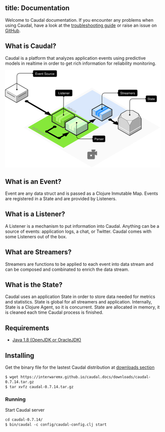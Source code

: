 title: Documentation
---
Welcome to Caudal documentation. If you encounter any problems when using Caudal, have a look at the [troubleshooting guide](troubleshooting.html) or raise an issue on [GitHub](https://github.com/interwaremx/caudal/issues).

## What is Caudal?
Caudal is a platform that analyzes application events using predictive models in realtime in order to get rich information for reliability monitoring.

![Caudal Basic Diagram](./diagram-basic.svg)

## What is an Event?
Event are any data struct and is passed as a Clojure Inmutable Map. Events are registered in a State and are provided by Listeners.

## What is a Listener?
A Listener is a mechanism to put information into Caudal. Anything can be a source of events: application logs, a chat, or Twitter. Caudal comes with some Listeners out of the box.

## What are Streamers?
Streamers are functions to be applied to each event into data stream and can be composed and combinated to enrich the data stream.

## What is the State?
Caudal uses an application State in order to store data needed for metrics and statistics. State is global for all streamers and application. Internally, State is a Clojure Agent, so it is concurrent. State are allocated in memory, it is cleaned each time Caudal process is finished.

## Requirements
 * [Java 1.8 (OpenJDK or OracleJDK)](java.html)

## Installing
Get the binary file for the lastest Caudal distribution at [downloads section](downloads.html)

```#bash
$ wget https://interwaremx.github.io/caudal.docs/downloads/caudal-0.7.14.tar.gz
$ tar xvfz caudal-0.7.14.tar.gz
```

### Running
Start Caudal server

```#bash
cd caudal-0.7.14/
$ bin/caudal -c config/caudal-config.clj start
```
